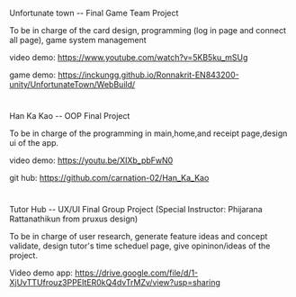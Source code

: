 Unfortunate town -- Final Game Team Project

To be in charge of the card design, programming (log in page and connect all page), game system management

video demo: https://www.youtube.com/watch?v=5KB5ku_mSUg

game demo: https://inckungg.github.io/Ronnakrit-EN843200-unity/UnfortunateTown/WebBuild/

#
Han Ka Kao -- OOP Final Project

To be in charge of the programming in main,home,and receipt page,design ui of the app.

video demo: https://youtu.be/XIXb_pbFwN0

git hub: https://github.com/carnation-02/Han_Ka_Kao

#
Tutor Hub -- UX/UI Final Group Project (Special Instructor: Phijarana Rattanathikun from pruxus design)

To be in charge of user research, generate feature ideas and concept validate, design tutor's time scheduel page, give opininon/ideas of the project.

Video demo app: https://drive.google.com/file/d/1-XjUvTTUfrouz3PPEItER0kQ4dvTrMZv/view?usp=sharing





